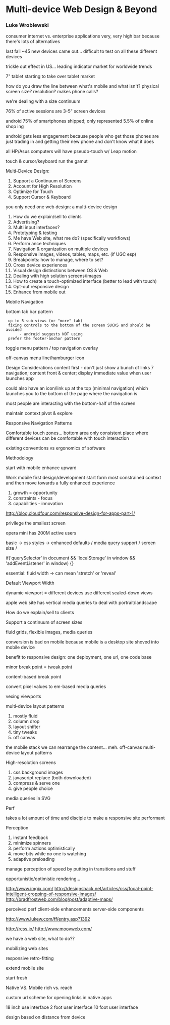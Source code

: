 # Multi-device Web Design & Beyond
### Luke Wroblewski

consumer internet vs. enterprise applications
     very, very high bar because there's lots of alternatives

last fall ~45 new devices came out… difficult to test on all these different devices

trickle out effect in US… leading indicator market for worldwide trends

7" tablet starting to take over tablet market

how do you draw the line between what's mobile and what isn't? physical screen size? resolution? makes phone calls?

we're dealing with a size continuum

76% of active sessions are 3-5" screen devices

android 75% of smartphones shipped; only represented 5.5% of online shop ing

android gets less engagement because people who get those phones are just trading in and getting their new phone and don't know what it does

all HP/Asus computers will have pseudo-touch w/ Leap motion

touch & cursor/keyboard run the gamut

Multi-Device Design:
1. Support a Continuum of Screens
2. Account for High Resolution
3. Optimize for Touch
4. Support Cursor & Keyboard

you only need one web design: a multi-device design

1. How do we explain/sell to clients
2. Advertising?
3. Multi input interfaces?
4. Prototyping & testing
5. Me have Web site, what me do? (specifically workflows)
6. Perform ance techniques
7. Navigation & organization on multiple devices
8. Responsive images, videos, tables, maps, etc. (if UGC esp)
9. Breakpoints: how to manage, where to set?
10. Cross device experiences
11. Visual design distinctions between OS & Web
12. Dealing with high solution screens/images
13. How to create a touch-optimized interface (better to lead with touch)
14. Opt-out responsive design
15. Enhance from mobile out


Mobile Navigation


bottom tab bar pattern

     up to 5 sub-views (or "more" tab)
     fixing controls to the bottom of the screen SUCKS and should be avoided
          - android suggests NOT using
     prefer the footer-anchor pattern

toggle menu pattern / top navigation overlay

off-canvas menu
     line/hamburger icon


Design Considerations
content first - don't just show a bunch of links 7 navigation; content front & center; display immediate value when user launches app

could also have an icon/link up at the top (minimal navigation) which launches you to the bottom of the page where the navigation is

most people are interacting with the bottom-half of the screen

maintain context
pivot & explore


Responsive Navigation Patterns

Comfortable touch zones… bottom area only consistent place where different devices can be comfortable with touch interaction

existing conventions vs ergonomics of software



Methodology

start with mobile
enhance upward


Work mobile first
design/development start form most constrained context and then move towards a fully enhanced experience


1. growth = opportunity
2. constraints - focus
3. capabilities - innovation

http://blog.cloudfour.com/responsive-design-for-apps-part-1/

privilege the smallest screen

opera mini has 200M active users

basic -> css styles -> enhanced
defaults / media query support / screen size /

if('querySelector' in document && 'localStorage' in window && 'addEventListener' in window) {}

essential: fluid width -> can mean 'stretch' or 'reveal'


Default Viewport Width

dynamic viewport = different devices use different scaled-down views

apple web site has vertical media queries to deal with portrait/landscape


How do we explain/sell to clients



Support a continuum of screen sizes

fluid grids, flexible images, media queries

conversion is bad on mobile because mobile is a desktop site shoved into mobile device

benefit to responsive design:
     one deployment, one url, one code base

minor break point = tweak point

content-based break point

convert pixel values to em-based media queries

vexing viewports

multi-device layout patterns
1. mostly fluid
2. column drop
3. layout shifter
4. tiny tweaks
5. off canvas

the mobile stack
we can rearrange the content… meh.
off-canvas multi-device layout patterns


High-resolution screens

1. css background images
2. javascript replace (both downloaded)
3. compress & serve one
4. give people choice

media queries in SVG




Perf


takes a lot amount of time and disciple to make a responsive site performant

Perception
1. instant feedback
2. minimize spinners
3. perform actions optimistically
4. move bits while no one is watching
5. adaptive preloading

manage perception of speed by putting in transitions and stuff

opportunistic/optimistic rendering…

http://www.imgix.com/
http://designshack.net/articles/css/focal-point-intelligent-cropping-of-responsive-images/
http://bradfrostweb.com/blog/post/adaptive-maps/

perceived perf
client-side enhancements
server-side components

http://www.lukew.com/ff/entry.asp?1392

http://ress.io/
http://www.moovweb.com/



we have a web site, what to do??

mobilizing web sites


responsive retro-fitting

extend mobile site

start fresh


Native VS. Mobile
rich vs. reach


custom url scheme for opening links in native apps


18 inch use interface
2 foot user interface
10 foot user interface

design based on distance from device




